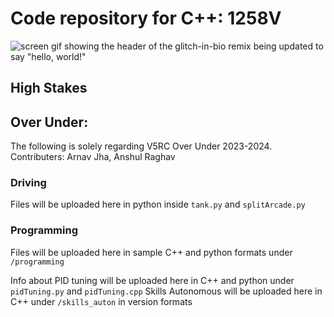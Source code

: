 # Code repository for C++: 1258V
![screen gif showing the header of the glitch-in-bio remix being updated to say "hello, world!"](https://thumbs.gfycat.com/KindDistortedIrrawaddydolphin-size_restricted.gif)
## High Stakes


## Over Under:
The following is solely regarding V5RC Over Under 2023-2024. Contributers: Arnav Jha, Anshul Raghav
### Driving
Files will be uploaded here in python inside `tank.py` and `splitArcade.py`

### Programming
Files will be uploaded here in sample C++ and python formats under `/programming`

Info about PID tuning will be uploaded here in C++ and python under `pidTuning.py` and `pidTuning.cpp`
Skills Autonomous will be uploaded here in C++ under `/skills_auton` in version formats



